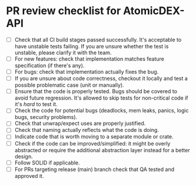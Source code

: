 # PR review checklist for AtomicDEX-API

- [ ] Check that all CI build stages passed successfully. It's acceptable to have unstable tests failing. If you are unsure whether
the test is unstable, please clarify it with the team.
- [ ] For new features: check that implementation matches feature specification (if there's any).
- [ ] For bugs: check that implementation actually fixes the bug.
- [ ] If you are unsure about code correctness, checkout it locally and test a possible problematic case (unit or manually).
- [ ] Ensure that the code is properly tested. Bugs should be covered to avoid future regression. It's allowed to skip tests for non-critical code if it's *hard* to test it.
- [ ] Check the code for potential bugs (deadlocks, mem leaks, panics, logic bugs, security problems).
- [ ] Check that unwrap/expect uses are properly justified.
- [ ] Check that naming actually reflects what the code is doing.
- [ ] Indicate code that is worth moving to a separate module or crate.
- [ ] Check if the code can be improved/simplified: it might be overly abstracted or require the additional abstraction layer instead for a better design.
- [ ] Follow SOLID if applicable.
- [ ] For PRs targeting release (main) branch check that QA tested and approved it.